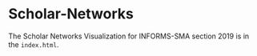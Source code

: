 # Scholar-Networks

The Scholar Networks Visualization for INFORMS-SMA section 2019 is in the `index.html`.

